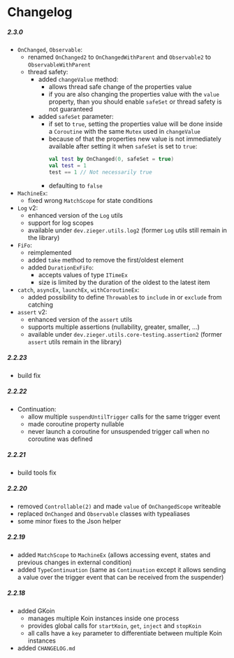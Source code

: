 # Changelog

##### 2.3.0

* `OnChanged`, `Observable`:
  * renamed `OnChanged2` to `OnChangedWithParent` and `Observable2` to `ObservableWithParent`
  * thread safety:
    * added `changeValue` method: 
      * allows thread safe change of the properties value
      * if you are also changing the properties value with the `value` property, than you should enable `safeSet` or thread safety is not guaranteed
    * added `safeSet` parameter: 
      * if set to `true`, setting the properties value will be done inside a `Coroutine` with the same `Mutex` used in `changeValue`
      * because of that the properties new value is not immediately available after setting it when `safeSet` is set to `true`:
        ```kotlin
        val test by OnChanged(0, safeSet = true)
        val test = 1
        test == 1 // Not necessarily true
        ```
      * defaulting to `false`
* `MachineEx`:
  * fixed wrong `MatchScope` for state conditions
* `Log` v2:
  * enhanced version of the `Log` utils
  * support for log scopes
  * available under `dev.zieger.utils.log2` (former `Log` utils still remain in the library)
* `FiFo`:
  * reimplemented
  * added `take` method to remove the first/oldest element
  * added `DurationExFiFo`:
    * accepts values of type `ITimeEx`
    * size is limited by the duration of the oldest to the latest item
* `catch`, `asyncEx`, `launchEx`, `withCoroutineEx`:
  * added possibility to define `Throwable`s to `include` in or `exclude` from catching
* `assert` v2:
  * enhanced version of the `assert` utils
  * supports multiple assertions (nullability, greater, smaller, ...)
  * available under `dev.zieger.utils.core-testing.assertion2` (former `assert` utils remain in the library)

##### 2.2.23

* build fix

##### 2.2.22

* Continuation:
    * allow multiple `suspendUntilTrigger` calls for the same trigger event
    * made coroutine property nullable
    * never launch a coroutine for unsuspended trigger call when no coroutine was defined

##### 2.2.21

* build tools fix

##### 2.2.20

* removed `Controllable(2)` and made `value` of `OnChangedScope` writeable
* replaced `OnChanged` and `Observable` classes with typealiases
* some minor fixes to the Json helper

##### 2.2.19

* added `MatchScope` to `MachineEx` (allows accessing event, states and previous changes in external condition)
* added `TypeContinuation` (same as `Continuation` except it allows sending a value over the trigger event that can be 
received from the suspender)

##### 2.2.18

* added GKoin
    * manages multiple Koin instances inside one process
    * provides global calls for `startKoin`, `get`, `inject` and `stopKoin`
    * all calls have a `key` parameter to differentiate between multiple Koin instances
* added `CHANGELOG.md`
